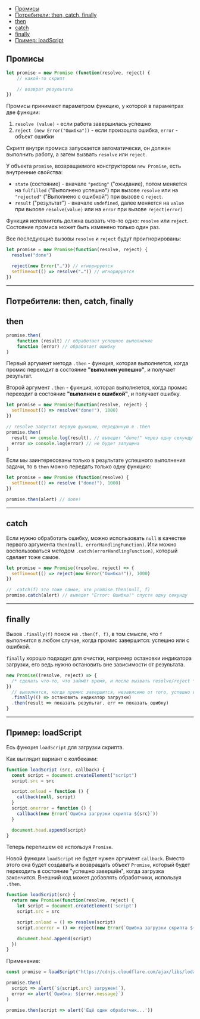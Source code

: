 - [Промисы](#промисы)
- [Потребители: then, catch, finally](#потребители-then-catch-finally)
- [then](#then)
- [catch](#catch)
- [finally](#finally)
- [Пример: loadScript](#пример-loadscript)

## Промисы

```javascript
let promise = new Promise (function(resolve, reject) {
    // какой-то скрипт

    // возврат результата
})
```

Промисы принимают параметром функцию, у которой в параметрах две функции:

1. `resolve (value)` - если работа завершилась успешно
2. `reject (new Error("Ошибка"))` - если произошла ошибка, `error` - объект ошибки

Скрипт внутри промиса запускается автоматически, он должен выполнить работу, а затем вызвать `resolve` или `reject`.

У объекта `promise`, возвращаемого конструктором `new Promise`, есть внутренние свойства: 

* `state` (состояние) - вначале `"peding"` ("ожидание), потом меняется на `fulfilled` ("Выполнено успешно") при вызове `resolve` или на `"rejected"` ("Выполнено с ошибкой") при вызове с `reject`.
* `result` ("результат") - вначале `undefined`, далее меняется на `value` при вызове `resolve(value)` или на `error` при вызове `reject(error)`


Функция исполнитель должна вызвать что-то одно: `resolve` или `reject`. Состояние промиса может быть изменено только один раз. 

Все последующие вызовы `resolve` и `reject` будут проигнорированы:

```javascript
let promise = new Promise(function(resolve, reject) {
  resolve("done")

  reject(new Error("…")) // игнорируется
  setTimeout(() => resolve("…")) // игнорируется
})
```
***

## Потребители: then, catch, finally

## then

```javascript
promise.then(
    function (result) // обработает успешное выполнение
    function (error) // обработает ошибку   
)
```

Первый аргумент метода `.then` - функция, которая выполняется, когда промис переходит в состояние <b>"выполнен успешно"</b>, и получает результат.

Второй аргумент `.then` - фукнция, которая выполняется, когда промис переходит в состояние <b>"выполнен с ошибкой"</b>, и получает ошибку.

```javascript
let promise = new Promise(function(resolve, reject) {
  setTimeout(() => resolve("done!"), 1000)
})

// resolve запустит первую функцию, переданную в .then
promise.then(
  result => console.log(result), // выведет "done!" через одну секунду
  error => console.log(error) // не будет запущена
)
```

Если мы заинтересованы только в результате успешного выполнения задачи, то в `then` можно передать только одну функцию: 

```javascript
let promise = new Promise (function(resolve) {
  setTimeout(() => resolve ("done!"), 1000)
})

promise.then(alert) // done!
```
***

## catch

Если нужно обработать ошибку, можно использовать `null` в качестве первого аргумента `then(null, errorHandlingFunction)`. Или можно воспользоваться методом `.catch(errorHandlingFunction)`, который сделает тоже самое.

```javascript
let promise = new Promise((resolve, reject) => {
  setTimeout(() => reject(new Error("Ошибка!")), 1000)
})

// .catch(f) это тоже самое, что promise.then(null, f)
promise.catch(alert) // выведет "Error: Ошибка!" спустя одну секунду
```
***

## finally

Вызов `.finally(f)` похож на `.then(f, f)`, в том смысле, что `f` выполнится в любом случае, когда промис завершится: успешно или с ошибкой.

`finally` хорошо подходит для очистки, например остановки индикатора загрузки, его ведь нужно остановить вне зависимости от результата.

```javascript
new Promise((resolve, reject) => {
  /* сделать что-то, что займёт время, и после вызвать resolve/reject */
})
  // выполнится, когда промис завершится, независимо от того, успешно или нет
  .finally(() => остановить индикатор загрузки)
  .then(result => показать результат, err => показать ошибку)
}
```
***

## Пример: loadScript

Есь функция `loadScript` для загрузки скрипта.

Как выглядит вариант с колбеками:

```javascript
function loadScript (src, callback) {
  const script = document.createElement("script")
  script.src = src

  script.onload = function () {
    callback(null, script)
  }
  script.onerror = function () {
    callback(new Error(`Ошибка загрузки скрипта ${src}`))
  }

  document.head.append(script)
}
```

Теперь перепишем её используя `Promise`.

Новой функции `loadScript` не будет нужен аргумент `callback`. Вместо этого она будет создавать и возвращать объект `Promise`, который будет переходить в состояние "успешно завершён", когда загрузка закончится. Внешний код может добавлять обработчики, используя `.then`.

```javascript
function loadScript(src) {
  return new Promise(function(resolve, reject) {
    let script = document.createElement('script')
    script.src = src

    script.onload = () => resolve(script)
    script.onerror = () => reject(new Error(`Ошибка загрузки скрипта ${src}`))

    document.head.append(script)
  })
}
```

Применение: 

```javascript
const promise = loadScript("https://cdnjs.cloudflare.com/ajax/libs/lodash.js/4.17.11/lodash.js")

promise.then(
  script => alert(`${script.src} загружен!`),
  error => alert(`Ошибка: ${error.message}`)
)

promise.then(script => alert('Ещё один обработчик...'))
```

